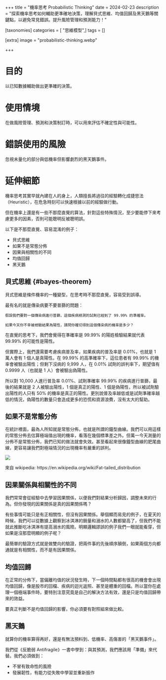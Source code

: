 +++
title = "機率思考 Probabilistic Thinking"
date = 2024-02-23
description = "探索機率思考如何輔助更準確地決策，理解貝式思維、均值回歸及黑天鵝等關鍵點，以避免常見錯誤。提升風險管理和預測能力！"

[taxonomies]
categories = [ "思維模型",]
tags = []

[extra]
image = "probabilistic-thinking.webp"

+++

# 目的

以已知數據輔助做出更準確的決策。

# 使用情境

在做風險管理、預測和決策制訂時，可以用來評估不確定性與可能性。

# 錯誤使用的風險

忽視未量化的部分與低機率但影響劇烈的黑天鵝事件。

# 延伸細節

機率思考其實早就內建在人的身上，人類擅長將過往的經驗轉化成捷思法（Heuristic），在危急時刻可以快速根據以前的經驗做行動。

但在機率上還是有一些不那麼直覺的算法，針對這些特殊情況，至少要能停下來考慮更多的因素，否則可能聰明反被聰明誤。

以下是不那麼直覺、容易混淆的例子：
* 貝式思維
* 如果不是常態分佈
* 因果與相關性的不同
* 均值回歸
* 黑天鵝

## 貝式思維 {#bayes-theorem}
貝式思維是條件機率的一種變型，在思考時不那麼直覺，容易受到誤導。

最有名的就是傳染病要不要普篩的問題：
```
假設我們要對一個傳染病進行普篩，這個疾病檢測的試劑已經到了 99.99% 的準確率。

如果今天你不幸被檢驗結果為陽性，請問你確切得到這個傳染病的機率是多少？
```

在直覺的思考下，我們會覺得在準確率是 99.99% 的陽姓檢驗結果就代表 99.99% 的可能性是陽性。

但實際上，我們還需要考慮疾病普及率，如果疾病的普及率是 0.01%，也就是 1 萬人會有 1 個人是真陽性。在 99.99% 的高準確率下，這位患者有 99.99% 的機率會被驗出陽性；但剩下沒病的 9,999 人，在 0.01% 試劑的誤判率下，期望值有 0.9999 人（也就是 1 人）會被驗出偽陽性。

所以對 10,000 人進行普及率 0.01%、試劑準確率 99.99% 的疾病進行普篩，最後的結果就是 2 人被驗出陽性，1 個是真正的陽性、1 個是偽陽性，所以被試劑驗出陽性的人只有 50% 的機率是真正的陽性。更別說普及率越低或是試劑準確率越低的情況，偽陽性的數量只會造成更多的恐慌和資源浪費，沒有太大的幫助。

## 如果不是常態分佈

在統計裡面，最為人所知就是常態分佈，也就是所謂的鐘型曲線。我們可以用這樣的常態分佈去估算極端值出現的機率，看落在幾個標準差之外。但萬一今天測量的分佈不是常態分佈，我們已知的做法就會失效。甚至看起來很像鐘型曲線的肥尾曲線，更容易讓我們對極端情況的出現機率有嚴重的誤判。

![](https://upload.wikimedia.org/wikipedia/commons/thumb/8/8c/Cauchy_pdf.svg/320px-Cauchy_pdf.svg.png)
<p class="image-caption">來自 wikipedia: https://en.wikipedia.org/wiki/Fat-tailed_distribution</p>

## 因果關係與相關性的不同

我們常常會從經驗中去學習因果關係，以便我們對結果分析歸因，調整未來的行為。但你發現的因果關係是真的因果關係嗎？

有些事情可能只是有正相關性，但沒有因果關係。舉個顯而易見的例子，在夏天的時候，我們可以從數據上觀察到冰淇淋的銷量和溺水的人數都變高了，但我們不能就此推斷吃冰淇淋有提高溺水的風險。明顯邏輯謬誤的例子我們一眼就能看穿，但如果是沒那麼明顯的例子呢？

最簡單的驗證方式就是做雙向的驗證，把兩件事的先後順序顛倒，如果兩個方向都通就是有相關性，而不是有因果關係。

## 均值回歸
在正常的分佈下，當偏離均值的狀況發生時，下一個時間點都有很高的機會會出現均值回歸，像是股市的回檔、疾病的迴光返照、甚至是體重的回檔。所以當你在處理一個極端事件時，要特別注意究竟是自己的解決方法有效，還是只是均值回歸帶來的效益。

要真正判斷不是均值回歸的影響，你必須要有對照組來做比較。

## 黑天鵝

就算你的機率算得再好，還是有無法預料到、低機率、高傷害的「黑天鵝事件」。

我們從《反脆弱 Antifragile》一書中學到：與其預測，我們應該用「準備」來代替。我們必須做到：
* 不冒有致命性的風險
* 發展韌性，有能力從失敗中學習並重新振作
